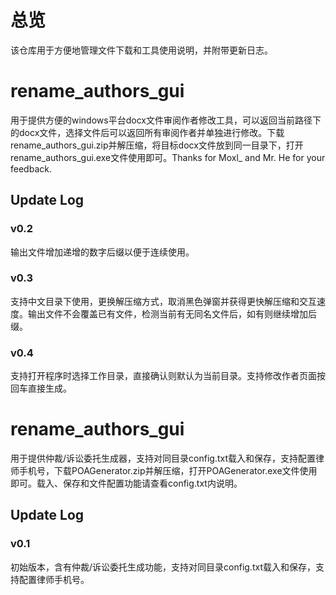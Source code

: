 # 总览
该仓库用于方便地管理文件下载和工具使用说明，并附带更新日志。

# rename_authors_gui
用于提供方便的windows平台docx文件审阅作者修改工具，可以返回当前路径下的docx文件，选择文件后可以返回所有审阅作者并单独进行修改。下载rename_authors_gui.zip并解压缩，将目标docx文件放到同一目录下，打开rename_authors_gui.exe文件使用即可。Thanks for Moxl_ and Mr. He for your feedback.

## Update Log
### v0.2
输出文件增加递增的数字后缀以便于连续使用。
### v0.3
支持中文目录下使用，更换解压缩方式，取消黑色弹窗并获得更快解压缩和交互速度。输出文件不会覆盖已有文件，检测当前有无同名文件后，如有则继续增加后缀。
### v0.4
支持打开程序时选择工作目录，直接确认则默认为当前目录。支持修改作者页面按回车直接生成。

# rename_authors_gui
用于提供仲裁/诉讼委托生成器，支持对同目录config.txt载入和保存，支持配置律师手机号，下载POAGenerator.zip并解压缩，打开POAGenerator.exe文件使用即可。载入、保存和文件配置功能请查看config.txt内说明。

## Update Log
### v0.1
初始版本，含有仲裁/诉讼委托生成功能，支持对同目录config.txt载入和保存，支持配置律师手机号。
